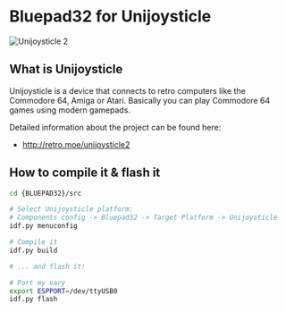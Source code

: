 # Bluepad32 for Unijoysticle

![Unijoysticle 2](https://lh3.googleusercontent.com/pw/ABLVV859WZpHjZH8U9XC8veB8h42R_UZ7o8VQ4QTochbCWiSX7YutqnLAP-jkjUUIjn-O_DRN1F9SoMF59t-RvPk5dHSGaq-r_ifd-qL0LJsC2tCl6ePQqjYfbTXnGfYm2_FegLKXaoEqdZ1i5thebTTa4X_Hg=-no-gm?authuser=0)

## What is Unijoysticle

Unijoysticle is a device that connects to retro computers like the Commodore 64, Amiga or Atari.
Basically you can play Commodore 64 games using modern gamepads.

Detailed information about the project can be found here:

* <http://retro.moe/unijoysticle2>

## How to compile it & flash it

```sh
cd {BLUEPAD32}/src

# Select Unijoysticle platform:
# Components config -> Bluepad32 -> Target Platform -> Unijoysticle
idf.py menuconfig

# Compile it
idf.py build

# ... and flash it!

# Port my vary
export ESPPORT=/dev/ttyUSB0
idf.py flash
```
